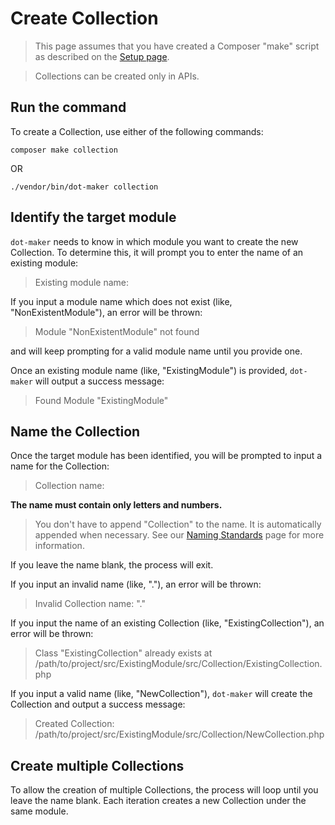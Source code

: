 # Create Collection

> This page assumes that you have created a Composer "make" script as described on the [Setup page](../setup.md#add-dot-maker-to-composerjson).

> Collections can be created only in APIs.

## Run the command

To create a Collection, use either of the following commands:

```shell
composer make collection
```

OR

```shell
./vendor/bin/dot-maker collection
```

## Identify the target module

`dot-maker` needs to know in which module you want to create the new Collection.
To determine this, it will prompt you to enter the name of an existing module:

> Existing module name:

If you input a module name which does not exist (like, "NonExistentModule"), an error will be thrown:

> Module "NonExistentModule" not found

and will keep prompting for a valid module name until you provide one.

Once an existing module name (like, "ExistingModule") is provided, `dot-maker` will output a success message:

> Found Module "ExistingModule"

## Name the Collection

Once the target module has been identified, you will be prompted to input a name for the Collection:

> Collection name:

**The name must contain only letters and numbers.**

> You don't have to append "Collection" to the name.
> It is automatically appended when necessary.
> See our [Naming Standards](../naming-standards.md) page for more information.

If you leave the name blank, the process will exit.

If you input an invalid name (like, "."), an error will be thrown:

> Invalid Collection name: "."

If you input the name of an existing Collection (like, "ExistingCollection"), an error will be thrown:

> Class "ExistingCollection" already exists at /path/to/project/src/ExistingModule/src/Collection/ExistingCollection.php

If you input a valid name (like, "NewCollection"), `dot-maker` will create the Collection and output a success message:

> Created Collection: /path/to/project/src/ExistingModule/src/Collection/NewCollection.php

## Create multiple Collections

To allow the creation of multiple Collections, the process will loop until you leave the name blank.
Each iteration creates a new Collection under the same module.
